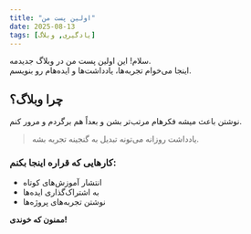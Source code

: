 ```yaml
---
title: "اولین پست من"
date: 2025-08-13
tags: [یادگیری, وبلاگ]
---
```


سلام! این اولین پست من در وبلاگ جدیدمه.  
اینجا می‌خوام تجربه‌ها، یادداشت‌ها و ایده‌هام رو بنویسم.  

## چرا وبلاگ؟
نوشتن باعث میشه فکرهام مرتب‌تر بشن و بعداً هم برگردم و مرور کنم.

> یادداشت روزانه می‌تونه تبدیل به گنجینه تجربه بشه.

### کارهایی که قراره اینجا بکنم:
- انتشار آموزش‌های کوتاه
- به اشتراک‌گذاری ایده‌ها
- نوشتن تجربه‌های پروژه‌ها

**ممنون که خوندی!**
